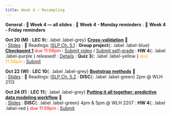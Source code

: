 ```yaml
---
title: Week 4 — Resampling 
---
```

**General**
: **🛝 Week 4 — all slides**
: 🚨 **Week 4 - Monday reminders**
: 🚨 **Week 4 - Friday reminders**

**Oct 20 (M)**
: **LEC 9**{: .label .label-grey} [**Cross-validation**](https://podcast.ucsd.edu/watch/fa25/cogs109_b00/10) 🎥  
    : [Slides](https://drive.google.com/file/d/1IEPm5ce5eTKLWaefyqHBpwoxB12klYFu/view?usp=sharing)
: 📖 Readings: [ISLP Ch. 5.1](https://www.statlearning.com/)
: **Group project**{: .label .label-blue} [**Checkpoint 1**](https://docs.google.com/document/d/1_XTt63Naja7KX1PgO1hTmec33bWs_3SHLDK0Y0sz3ps/edit?tab=t.0#heading=h.b9iovh6vvny9) <font color="red">due 11:59pm</font>
    : [Submit video](https://canvas.ucsd.edu/courses/68350/assignments/1035169) / [Submit self-grade](https://docs.google.com/forms/d/e/1FAIpQLSeib0sDPj5qp2ZEEC3gMU7FrWoacxFdSc37lv0MGygypk4AMw/viewform)
: **HW 4**{: .label .label-purple } released!
    : [Details](https://canvas.ucsd.edu/courses/68350/assignments/1040232)
: **Quiz 3**{: .label .label-yellow } <font color="orange">due 11:59pm</font>
    : [Submit](https://canvas.ucsd.edu/courses/68350/quizzes/230241)

**Oct 22 (W)**
: **LEC 10**{: .label .label-grey} [**Bootstrap methods**](https://podcast.ucsd.edu/watch/fa25/cogs109_b00/11) 🎥  
    : [Slides](.)
: 📖 Readings: [ISLP Ch. 5.2](https://www.statlearning.com/)
: **DISC**{: .label .label-green} 2pm @ WLH 2113

**Oct 24 (F)**
: **LEC 11**{: .label .label-grey} [**Putting it all together: predictive data modeling workflow**](https://podcast.ucsd.edu/watch/fa25/cogs109_b00/12) 🎥  
    : [Slides](.)
: **DISC**{: .label .label-green} 4pm & 5pm @ WLH 2207
: **HW 4**{: .label .label-red } <font color="red">due 11:59pm</font>
    : [Submit](https://canvas.ucsd.edu/courses/68350/assignments/1040232)
